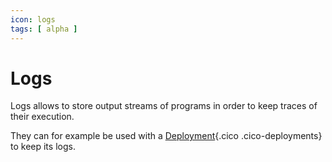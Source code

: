 ```yaml
---
icon: logs
tags: [ alpha ]
---
```

# Logs

Logs allows to store output streams of programs in order to keep traces of their execution.

They can for example be used with a [Deployment](/concepts/automations/deployments){.cico .cico-deployments} to keep its logs.

